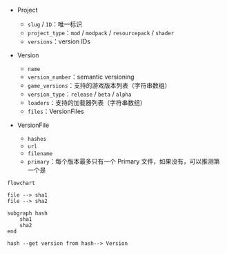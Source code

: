 - Project
    - `slug` / `ID`：唯一标识
    - `project_type`：`mod` / `modpack` / `resourcepack` / `shader`
    - `versions`：version IDs

- Version
    - `name`
    - `version_number`：semantic versioning
    - `game_versions`：支持的游戏版本列表（字符串数组）
    - `version_type`：`release` / `beta` / `alpha`
    - `loaders`：支持的加载器列表（字符串数组）
    - `files`：VersionFiles
- VersionFile
    - `hashes`
    - `url`
    - `filename`
    - `primary`：每个版本最多只有一个 Primary 文件，如果没有，可以推测第一个是





```mermaid
flowchart

file --> sha1
file --> sha2

subgraph hash
    sha1
    sha2
end

hash --get version from hash--> Version
```

